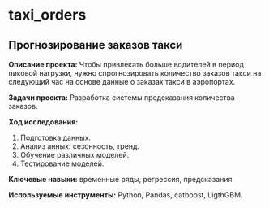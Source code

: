 # taxi_orders

##  Прогнозирование заказов такси

**Описание проекта:**   Чтобы привлекать больше водителей в период пиковой нагрузки, нужно спрогнозировать количество заказов такси на следующий час на основе данные о заказах такси в аэропортах. 


**Задачи проекта:** Разработка системы предсказания количества заказов.

**Ход исследования:**
 1. Подготовка данных.
 2. Анализ анных: сезонность, тренд.
 3. Обучение различных моделей.
 4. Тестирование моделей.

**Ключевые навыки:** временные ряды, регрессия, предсказания.


**Используемые инструменты:** Python, Pandas, catboost, LigthGBM.


